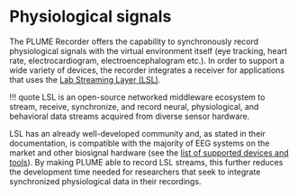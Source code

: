 # Physiological signals

The PLUME Recorder offers the capability to synchronously record physiological signals with the virtual environment itself (eye tracking, heart rate, electrocardiogram, electroencephalogram etc.). In order to support a wide variety of devices, the recorder integrates a receiver for applications that uses the [Lab Streaming Layer (LSL)](https://labstreaminglayer.org/#/).

!!! quote
    LSL is an open-source networked middleware ecosystem to stream, receive, synchronize, and record neural, physiological, and behavioral data streams acquired from diverse sensor hardware.
    
LSL has an already well-developed community and, as stated in their documentation, is compatible with the majority of EEG systems on the market and other biosignal hardware (see the [list of supported devices and tools](https://labstreaminglayer.readthedocs.io/info/supported_devices.html)). By making PLUME able to record LSL streams, this further reduces the development time needed for researchers that seek to integrate synchronized physiological data in their recordings.